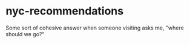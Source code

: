 # nyc-recommendations
Some sort of cohesive answer when someone visiting asks me, "where should we go?"
